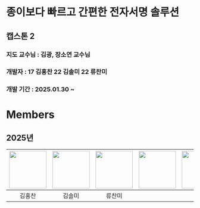 # 종이보다 빠르고 간편한 전자서명 솔루션



## 캡스톤 2 
### 지도 교수님 : 김광, 장소연 교수님 
### 개발자 : 17 김홍찬 22 김솔미 22 류찬미 
### 개발 기간 : 2025.01.30 ~ 



# Members

## 2025년

| [<img src="https://avatars.githubusercontent.com/u/49269218?v=4" width="100">](https://github.com/ohinhyuk) | [<img src="https://avatars.githubusercontent.com/u/89755770?v=4" width="100">](https://github.com/thisissolmi) | [<img src="https://avatars.githubusercontent.com/u/45687157?v=4" width="100">](https://github.com/zionhann) | [<img src="https://avatars.githubusercontent.com/u/74346290?v=4" width="100">](https://github.com/healim01) | [<img src="https://avatars.githubusercontent.com/u/90203932?v=4" width="100">](https://github.com/cocomong98)
|:---------------------------------------------------------------------------------------------------------: | :----------------------------------------------------------------------------------------------------------: | :----------------------------------------------------------------------------------------------------------: | :---------------------------------------------------------------------------------------------------------: | :---------------------------------------------------------------------------------------------------------: |
|                                                   김홍찬                                                    |                                                    김솔미                                                    |                                                   류찬미                                                    |

